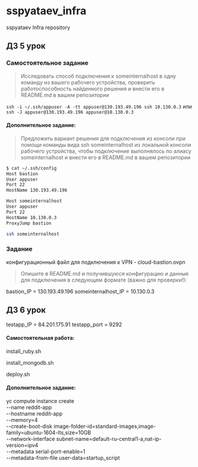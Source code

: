 # sspyataev_infra
sspyataev Infra repository

## ДЗ 5 урок

### Самостоятельное задание
>Исследовать способ подключения к someinternalhost в одну
>команду из вашего рабочего устройства, проверить
>работоспособность найденного решения и внести его в
>README.md в вашем репозитории

`ssh -i ~/.ssh/appuser -A -tt appuser@130.193.49.196 ssh 10.130.0.3`
или
`ssh -J appuser@130.193.49.196 appuser@10.130.0.3`

#### Дополнительное задание:
>Предложить вариант решения для подключения из консоли при
>помощи команды вида ssh someinternalhost из локальной
>консоли рабочего устройства, чтобы подключение выполнялось по
>алиасу someinternalhost и внести его в README.md в вашем
>репозитории

```sh
$ cat ~/.ssh/config
Host bastion
User appuser
Port 22
HostName 130.193.49.196

Host someinternalhost
User appuser
Port 22
HostName 10.130.0.3
ProxyJump bastion

ssh someinternalhost
```

### Задание
конфигурационный файл для подключения к VPN - cloud-bastion.ovpn

>Опишите в README.md и получившуюся конфигурацию и данные
>для подключения в следующем формате (важно для проверки!):

bastion_IP = 130.193.49.196
someinternalhost_IP = 10.130.0.3

## ДЗ 6 урок

testapp_IP = 84.201.175.91
testapp_port = 9292

#### Самостоятельная работа:
install_ruby.sh

install_mongodb.sh

deploy.sh

#### Дополнительное задание:
yc compute instance create \
  --name reddit-app \
  --hostname reddit-app \
  --memory=4 \
  --create-boot-disk image-folder-id=standard-images,image-family=ubuntu-1604-lts,size=10GB \
  --network-interface subnet-name=default-ru-central1-a,nat-ip-version=ipv4 \
  --metadata serial-port-enable=1 \
  --metadata-from-file user-data=startup_script
